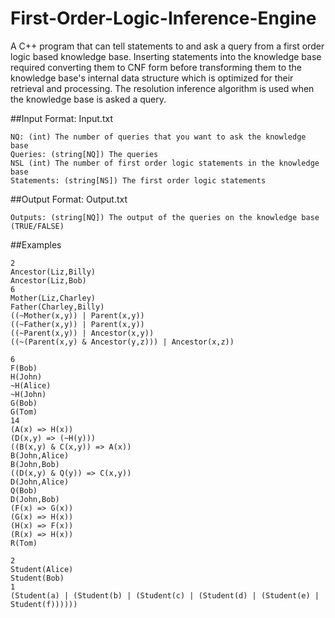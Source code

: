 # First-Order-Logic-Inference-Engine
A C++ program that can tell statements to and ask a query from a first order logic based knowledge base. Inserting statements into the knowledge base required converting them to CNF form before transforming them to the knowledge base's internal data structure which is optimized for their retrieval and processing. The resolution inference algorithm is used when the knowledge base is asked a query.

##Input Format: Input.txt
```
NQ: (int) The number of queries that you want to ask the knowledge base
Queries: (string[NQ]) The queries
NSL (int) The number of first order logic statements in the knowledge base
Statements: (string[NS]) The first order logic statements
```

##Output Format: Output.txt
```
Outputs: (string[NQ]) The output of the queries on the knowledge base (TRUE/FALSE)
```

##Examples
```
2
Ancestor(Liz,Billy)
Ancestor(Liz,Bob)
6
Mother(Liz,Charley)
Father(Charley,Billy)
((~Mother(x,y)) | Parent(x,y))
((~Father(x,y)) | Parent(x,y))
((~Parent(x,y)) | Ancestor(x,y))
((~(Parent(x,y) & Ancestor(y,z))) | Ancestor(x,z))
```
```
6
F(Bob)
H(John)
~H(Alice)
~H(John)
G(Bob)
G(Tom)
14
(A(x) => H(x))
(D(x,y) => (~H(y)))
((B(x,y) & C(x,y)) => A(x))
B(John,Alice)
B(John,Bob)
((D(x,y) & Q(y)) => C(x,y))
D(John,Alice)
Q(Bob)
D(John,Bob)
(F(x) => G(x))
(G(x) => H(x))
(H(x) => F(x))
(R(x) => H(x))
R(Tom)
```
```
2
Student(Alice)
Student(Bob)
1
(Student(a) | (Student(b) | (Student(c) | (Student(d) | (Student(e) | Student(f))))))
```
